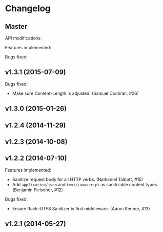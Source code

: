 Changelog
=========

Master
-------------------------

API modifications:

Features implemented:

Bugs fixed:

v1.3.1 (2015-07-09)
-------------------------

Bugs fixed:
  * Make sure Content-Length is adjusted. (Samuel Cochran, #26)

v1.3.0 (2015-01-26)
-------------------------

v1.2.4 (2014-11-29)
-------------------------

v1.2.3 (2014-10-08)
-------------------------

v1.2.2 (2014-07-10)
-------------------------

Features implemented:
  * Sanitize request body for all HTTP verbs. (Nathaniel Talbott, #15)
  * Add `application/json` and `text/javascript` as sanitizable content types. (Benjamin Fleischer, #12)

Bugs fixed:
  * Ensure Rack::UTF8 Sanitizer is first middleware. (Aaron Renner, #13)

v1.2.1 (2014-05-27)
-------------------------
